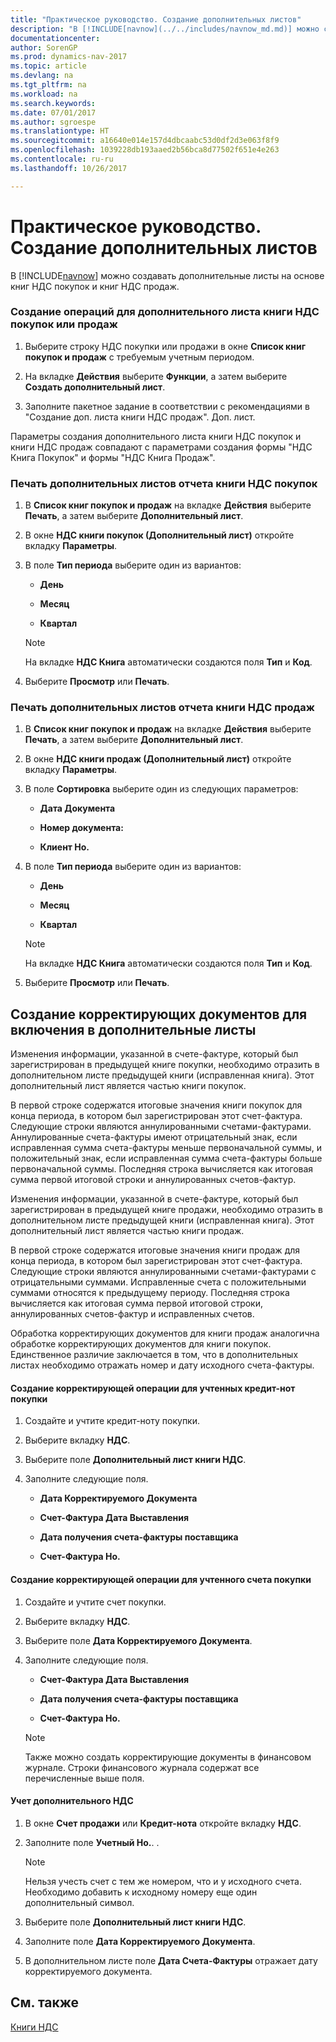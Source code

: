 ```yaml
---
title: "Практическое руководство. Создание дополнительных листов"
description: "В [!INCLUDE[navnow](../../includes/navnow_md.md)] можно создавать дополнительные листы на основе книг НДС покупок и книг НДС продаж."
documentationcenter: 
author: SorenGP
ms.prod: dynamics-nav-2017
ms.topic: article
ms.devlang: na
ms.tgt_pltfrm: na
ms.workload: na
ms.search.keywords: 
ms.date: 07/01/2017
ms.author: sgroespe
ms.translationtype: HT
ms.sourcegitcommit: a16640e014e157d4dbcaabc53d0df2d3e063f8f9
ms.openlocfilehash: 1039228db193aaed2b56bca8d77502f651e4e263
ms.contentlocale: ru-ru
ms.lasthandoff: 10/26/2017

---
```

# <a name="how-to-create-additional-sheets"></a>Практическое руководство. Создание дополнительных листов
В [!INCLUDE[navnow](../../includes/navnow_md.md)] можно создавать дополнительные листы на основе книг НДС покупок и книг НДС продаж.  
  
### <a name="to-create-entries-for-an-additional-sheet-for-a-vat-purchase-or-sales-ledger"></a>Создание операций для дополнительного листа книги НДС покупок или продаж  
  
1.  Выберите строку НДС покупки или продажи в окне **Список книг покупок и продаж** с требуемым учетным периодом.  
  
2.  На вкладке **Действия** выберите **Функции**, а затем выберите **Создать дополнительный лист**.  
  
3.  Заполните пакетное задание в соответствии с рекомендациями в "Создание доп. листа книги НДС продаж". Доп. лист.  
  
 Параметры создания дополнительного листа книги НДС покупок и книги НДС продаж совпадают с параметрами создания формы "НДС Книга Покупок" и формы "НДС Книга Продаж".  
  
### <a name="to-print-additional-sheets-on-a-vat-purchase-ledger-report"></a>Печать дополнительных листов отчета книги НДС покупок  
  
1.  В **Список книг покупок и продаж** на вкладке **Действия** выберите **Печать**, а затем выберите **Дополнительный лист**.  
  
2.  В окне **НДС книги покупок (Дополнительный лист)** откройте вкладку **Параметры**.  
  
3.  В поле **Тип периода** выберите один из вариантов:  
  
    -   **День**  
  
    -   **Месяц**  
  
    -   **Квартал**  
  
    > [!NOTE]  
    >  На вкладке **НДС Книга** автоматически создаются поля **Тип** и **Код**.  
  
4.  Выберите **Просмотр** или **Печать**.  
  
### <a name="to-print-additional-sheets-on-a-vat-sales-ledger-report"></a>Печать дополнительных листов отчета книги НДС продаж  
  
1.  В **Список книг покупок и продаж** на вкладке **Действия** выберите **Печать**, а затем выберите **Дополнительный лист**.  
  
2.  В окне **НДС книги продаж (Дополнительный лист)** откройте вкладку **Параметры**.  
  
3.  В поле **Сортировка** выберите один из следующих параметров:  
  
    -   **Дата Документа**  
  
    -   **Номер документа:**  
  
    -   **Клиент Но.**  
  
4.  В поле **Тип периода** выберите один из вариантов:  
  
    -   **День**  
  
    -   **Месяц**  
  
    -   **Квартал**  
  
    > [!NOTE]  
    >  На вкладке **НДС Книга** автоматически создаются поля **Тип** и **Код**.  
  
5.  Выберите **Просмотр** или **Печать**.  
  
## <a name="creating-corrective-documents-to-include-in-additional-sheets"></a>Создание корректирующих документов для включения в дополнительные листы  
 Изменения информации, указанной в счете-фактуре, который был зарегистрирован в предыдущей книге покупки, необходимо отразить в дополнительном листе предыдущей книги (исправленная книга). Этот дополнительный лист является частью книги покупок.  
  
 В первой строке содержатся итоговые значения книги покупок для конца периода, в котором был зарегистрирован этот счет-фактура. Следующие строки являются аннулированными счетами-фактурами. Аннулированные счета-фактуры имеют отрицательный знак, если исправленная сумма счета-фактуры меньше первоначальной суммы, и положительный знак, если исправленная сумма счета-фактуры больше первоначальной суммы. Последняя строка вычисляется как итоговая сумма первой итоговой строки и аннулированных счетов-фактур.  
  
 Изменения информации, указанной в счете-фактуре, который был зарегистрирован в предыдущей книге продажи, необходимо отразить в дополнительном листе предыдущей книги (исправленная книга). Этот дополнительный лист является частью книги продаж.  
  
 В первой строке содержатся итоговые значения книги продаж для конца периода, в котором был зарегистрирован этот счет-фактура. Следующие строки являются аннулированными счетами-фактурами с отрицательными суммами. Исправленные счета с положительными суммами относятся к предыдущему периоду. Последняя строка вычисляется как итоговая сумма первой итоговой строки, аннулированных счетов-фактур и исправленных счетов.  
  
 Обработка корректирующих документов для книги продаж аналогична обработке корректирующих документов для книги покупок. Единственное различие заключается в том, что в дополнительных листах необходимо отражать номер и дату исходного счета-фактуры.  
  
#### <a name="to-create-a-correction-entry-for-posted-purchase-credit-memos"></a>Создание корректирующей операции для учтенных кредит-нот покупки  
  
1.  Создайте и учтите кредит-ноту покупки.  
  
2.  Выберите вкладку **НДС**.  
  
3.  Выберите поле **Дополнительный лист книги НДС**.  
  
4.  Заполните следующие поля.  
  
    -   **Дата Корректируемого Документа**  
  
    -   **Счет-Фактура Дата Выставления**  
  
    -   **Дата получения счета-фактуры поставщика**  
  
    -   **Счет-Фактура Но.**  
  
#### <a name="to-create-a-correction-entry-for-a-posted-purchase-invoice"></a>Создание корректирующей операции для учтенного счета покупки  
  
1.  Создайте и учтите счет покупки.  
  
2.  Выберите вкладку **НДС**.  
  
3.  Выберите поле **Дата Корректируемого Документа**.  
  
4.  Заполните следующие поля.  
  
    -   **Счет-Фактура Дата Выставления**  
  
    -   **Дата получения счета-фактуры поставщика**  
  
    -   **Счет-Фактура Но.**  
  
    > [!NOTE]  
    >  Также можно создать корректирующие документы в финансовом журнале. Строки финансового журнала содержат все перечисленные выше поля.  
  
#### <a name="to-post-additional-vat"></a>Учет дополнительного НДС  
  
1.  В окне **Счет продажи** или **Кредит-нота** откройте вкладку **НДС**.  
  
2.  Заполните поле **Учетный Но.**. .  
  
    > [!NOTE]  
    >  Нельзя учесть счет с тем же номером, что и у исходного счета. Необходимо добавить к исходному номеру еще один дополнительный символ.  
  
3.  Выберите поле **Дополнительный лист книги НДС**.  
  
4.  Заполните поле **Дата Корректируемого Документа**.  
  
5.  В дополнительном листе поле **Дата Счета-Фактуры** отражает дату корректируемого документа.  
  
## <a name="see-also"></a>См. также  
 [Книги НДС](vat-ledgers.md)
